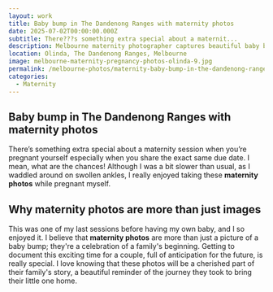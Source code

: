 ```yaml
---
layout: work
title: Baby bump in The Dandenong Ranges with maternity photos
date: 2025-07-02T00:00:00.000Z
subtitle: There???s something extra special about a maternit...
description: Melbourne maternity photographer captures beautiful baby bump in the Dandenong Ranges. Natural maternity photography session in Olinda with special connection and excitement.
location: Olinda, The Dandenong Ranges, Melbourne
image: melbourne-maternity-pregnancy-photos-olinda-9.jpg
permalink: /melbourne-photos/maternity-baby-bump-in-the-dandenong-ranges/
categories:
  - Maternity
---
```


## Baby bump in The Dandenong Ranges with maternity photos

There’s something extra special about a maternity session when you’re pregnant yourself especially when you share the exact same due date. I mean, what are the chances! Although I was a bit slower than usual, as I waddled around on swollen ankles, I really enjoyed taking these **maternity photos** while pregnant myself.


## Why maternity photos are more than just images

This was one of my last sessions before having my own baby, and I so enjoyed it. I believe that **maternity photos** are more than just a picture of a baby bump; they're a celebration of a family's beginning. Getting to document this exciting time for a couple, full of anticipation for the future, is really special. I love knowing that these photos will be a cherished part of their family's story, a beautiful reminder of the journey they took to bring their little one home.
